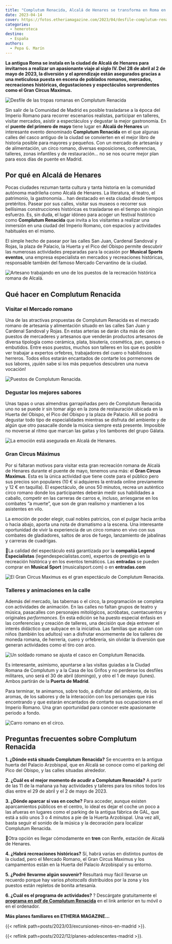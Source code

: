 ```yaml
---
title: "Complutum Renacida, Alcalá de Henares se transforma en Roma en el puente de mayo"
date: 2023-04-14
cover: https://fotos.etheriamagazine.com/2023/04/desfile-complutum-renacida-alcala.jpg
categories: 
  - hemeroteca
destino: 
  - España
authors: 
  - Pepa G. Marín
---
```


**La antigua Roma se instala en la ciudad de Alcalá de Henares para invitarnos a 
realizar un apasionante viaje al siglo IV. Del 28 de abril al 2 de mayo de 2023, la 
diversión y el aprendizaje están asegurados gracias a una meticulosa puesta en escena de 
poblados romanos, mercados, recreaciones históricas, degustaciones y espectáculos 
sorprendentes como el Gran Circus Maximus.** 

![Desfile de las tropas romanas en Complutum Renacida](https://fotos.etheriamagazine.com/2023/04/desfile-complutum-renacida-alcala.jpg "Desfile de las tropas romanas en Complutum Renacida. © Ayto. Alcalá de Henares")

Sin salir de la Comunidad de Madrid es posible trasladarse a la época del Imperio Romano 
para recorrer escenarios realistas, participar en talleres, visitar mercados, asistir a 
espectáculos y degustar la mejor gastronomía. En el **puente del primero de mayo** tiene 
lugar en **Alcalá de Henares** un interesante evento denominado **Complutum Renacida** 
en el que algunas calles del casco antiguo de la ciudad se convierten en el mejor libro 
de historia posible para mayores y pequeños. Con un mercado de artesanía y de 
alimentación, un circo romano, diversas exposiciones, conferencias, talleres, zonas 
infantiles y de restauración... no se nos ocurre mejor plan para esos días de puente en 
Madrid. 

## Por qué en Alcalá de Henares

Pocas ciudades rezuman tanta cultura y tanta historia en la comunidad autónoma madrileña 
como Alcalá de Henares. La literatura, el teatro, el patrimonio, la gastronomía... han 
destacado en esta ciudad desde tiempos pretéritos. Pasear por sus calles, visitar sus 
museos o recorrer sus bellísimas construcciones históricas es trasladarse en el tiempo 
sin ningún esfuerzo. Es, sin duda, el lugar idóneo para acoger un festival histórico 
como **Complutum Renacida** que invita a los visitantes a realizar una inmersión en una 
ciudad del Imperio Romano, con espacios y actividades habituales en el mismo. 

El simple hecho de pasear por las calles San Juan, Cardenal Sandoval y Rojas, la plaza 
de Palacio, la Huerta y el Pico del Obispo permite descubrir las numerosas actividades 
preparadas para la ocasión por **Musical Sports eventos**, una empresa especialista en 
mercados y recreaciones históricas, responsable también del famoso Mercado Cervantino de 
la ciudad. 

![Artesano trabajando en uno de los puestos de la recreación histórica romana de Alcalá.](https://fotos.etheriamagazine.com/2023/04/mercado-romano-alcala-henares.jpg "Artesano trabajando en uno de los puestos de la recreación histórica romana de Alcalá.")

## Qué hacer en Complutum Renacida

### Visitar el Mercado romano

Una de las atractivas propuestas de Complutum Renacida es el mercado romano de artesanía 
y alimentación situado en las calles San Juan y Cardenal Sandoval y Rojas. En estas 
arterias se darán cita más de cien puestos de mercaderes y artesanos que venderán 
productos artesanos de diversa tipología como cerámica, plata, bisutería, cosmética, 
pan, quesos o embutidos. Entre esos puestos, muchos son talleres en los que es posible 
ver trabajar a expertos orfebres, trabajadores del cuero o habilidosos herreros. Todos 
ellos estarán encantados de contarte los pormenores de sus labores, ¡quién sabe si los 
más pequeños descubren una nueva vocación! 

![Puestos de Complutum Renacida.](https://fotos.etheriamagazine.com/2023/04/Complutum-Renacida-artesano.jpg "Puestos de Complutum Renacida. © Ayto. Alcalá de Henares")

### Degustar los mejores sabores

Unas tapas o unas almendras garrapiñadas pero de Complutum Renacida uno no se puede ir 
sin tomar algo en la zona de restauración ubicada en la Huerta del Obispo, el Pico del 
Obispo y la plaza de Palacio. Allí se podrá degustar todo tipo de especialidades 
mientras se disfruta del ambiente y de algún que otro pasacalle donde la música siempre 
está presente. Imposible no moverse al ritmo que marcan las gaitas y los tambores del 
grupo Gálata. 

![La emoción está asegurada en Alcalá de Henares.](https://fotos.etheriamagazine.com/2023/04/complutum-renacida-alcala.jpg "La emoción está asegurada en Alcalá de Henares.")

### Gran Circus Máximus

Por si faltaran motivos para visitar esta gran recreación romana de Alcalá de Henares 
durante el puente de mayo, tenemos una más: el **Gran Circus Maximus**. Esta es la única 
actividad que tiene coste para el público pero sus precios son populares (10 € si 
adquieres la entrada online previamente y 12 € en taquilla). El espectáculo, de unos 50 
minutos, recrea un auténtico circo romano donde los participantes deberán medir sus 
habilidades a caballo, competir en las carreras de carros e, incluso, arriesgarse en los 
combates “a muerte”, que son de gran realismo y mantienen a los asistentes en vilo. 

La emoción de poder elegir, cual nobles patricios, con el pulgar hacia arriba o hacia 
abajo, aporta una nota de dramatismo a la escena. Una interesante oportunidad de vivir 
la experiencia de un circo romano en vivo con sus combates de gladiadores, saltos de 
aros de fuego, lanzamiento de jabalinas y carreras de cuadrigas. 

📍La calidad del espectáculo está garantizada por la **compañía Legend Especialistas** 
(legendespecialistas.com), expertos de prestigio en la recreación histórica y en los 
eventos temáticos. Las **entradas** se pueden comprar en **Musical Sport** 
(musicalsport.com) o en **entradas.com** 

![El Gran Circus Maximus es el gran espectáculo de Complutum Renacida.](https://fotos.etheriamagazine.com/2023/04/gran-circus-maximus-alcala.jpg "El Gran Circus Maximus es el gran espectáculo de Complutum Renacida.")

### Talleres y animaciones en la calle  

Además del mercado, las tabernas o el circo, la programación se completa con actividades 
de animación. En las calles no faltan grupos de teatro y música, pasacalles con 
personajes mitológicos, acróbatas, cuentacuentos y originales _performances_. En esta 
edición se ha puesto especial énfasis en las conferencias y creación de talleres, una 
decisión que deja entrever el interés didáctico que subyace en la iniciativa. Las 
familias que acudan con niños (también los adultos) van a disfrutar enormemente de los 
talleres de moneda romana, de herrería, cuero y orfebrería, sin olvidar la diversión que 
generan actividades como el tiro con arco. 

![Un soldado romano se ajusta el casco en Complutum Renacida.](https://fotos.etheriamagazine.com/2023/04/Complutum-Renacida-alcala-soldado.jpg "Un soldado romano se ajusta el casco en Complutum Renacida. © Ayto. Alcalá de Henares")

Es interesante, asimismo, apuntarse a las visitas guiadas a la Ciudad Romana de 
Complutum y a la Casa de los Grifos y no perderse los desfiles militares, uno será el 30 
de abril (domingo), y otro el 1 de mayo (lunes). Ambos partirán de la **Puerta de 
Madrid**. 

Para terminar, te animamos, sobre todo, a disfrutar del ambiente, de los aromas, de los 
sabores y de la interacción con los personajes que irás encontrando y que estarán 
encantados de contarte sus ocupaciones en el Imperio Romano. Una gran oportunidad para 
conocer este apasionante periodo a fondo. 

![Carro romano en el circo.](https://fotos.etheriamagazine.com/2023/04/carro-romano-alcala-henares.jpg "Carro romano en el circo.")

## Preguntas frecuentes sobre Complutum Renacida

**1\. ¿Dónde está situado Complutum Renacida?** Se encuentra en la antigua huerta del 
Palacio Arzobispal, que en Alcalá se conoce como el parking del Pico del Obispo, y las 
calles situadas alrededor. 

**2\. ¿Cuál es el mejor momento de acudir a Complutum Renacida?** A partir de las 11 de 
la mañana ya hay actividades y talleres para los niños todos los días entre el 29 de 
abril y el 2 de mayo de 2023. 

**3\. ¿Dónde aparcar si vas en coche?** Para acceder, aunque existen aparcamientos 
públicos en el centro, lo ideal es dejar el coche un poco a las afueras en lugares como 
el parking de la antigua fábrica de GAL, que está a sólo unos 3 o 4 minutos a pie de la 
Huerta Arzobispal. Una vez allí, basta seguir el sonido de la música y la decoración 
para localizar Complutum Renacida. 

📍Otra opción es llegar cómodamente en **tren** con Renfe, estación de Alcalá de 
Henares. 

**4\. ¿Habrá recreaciones históricas?** Sí, habrá varias en distintos puntos de la 
ciudad, pero el Mercado Romano, el Gran Circus Maximus y los campamentos están en la 
Huerta del Palacio Arzobispal y su entorno. 

**5\. ¿Podré llevarme algún souvenir?** Resultará muy fácil llevarse un recuerdo porque 
hay varios _photocalls_ distribuidos por la zona y los puestos están repletos de bonita 
artesanía. 

**6\. ¿Cuál es el programa de actividades?** ? Descárgate gratuitamente el **[programa 
en pdf de Complutum 
Renacida](https://www.complutum.com/wp-content/pdf/WEB_TRIPTICO.pdf)** en el link 
anterior en tu móvil o en el ordenador. 

**Más planes familiares en ETHERIA MAGAZINE...** 

{{< reflink path=posts/2023/03/excursiones-ninos-en-madrid >}}. 

{{< reflink path=posts/2022/12/planes-adolescentes-madrid >}}.
